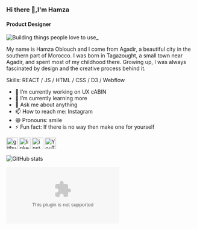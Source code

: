 ### Hi there 👋,I'm Hamza
#### Product Designer
![Building things people love to use_](https://github.com/saadeghi/saadeghi/raw/master/dino.gif)

My name is Hamza Oblouch and I come from Agadir, a beautiful city in the southern part of Morocco. I was born in Tagazought, a small town near Agadir, and spent most of my childhood there. Growing up, I was always fascinated by design and the creative process behind it.

Skills: REACT / JS / HTML / CSS / D3 / Webflow

- 🔭 I’m currently working on UX cABIN 
- 🌱 I’m currently learning more 
- 💬 Ask me about anything  
- 📫 How to reach me: Instagram  
- 😄 Pronouns: smile  
- ⚡ Fun fact: If there is no way then make one for yourself 


[<img src='https://cdn.jsdelivr.net/npm/simple-icons@3.0.1/icons/github.svg' alt='github' height='30'>](https://github.com/Hamza)  [<img src='https://cdn.jsdelivr.net/npm/simple-icons@3.0.1/icons/linkedin.svg' alt='linkedin' height='30'>](https://www.linkedin.com/in/https://www.linkedin.com/in/hamza-oblouch-215965158//)  [<img src='https://cdn.jsdelivr.net/npm/simple-icons@3.0.1/icons/instagram.svg' alt='instagram' height='30'>](https://www.instagram.com/xdmizo/)  [<img src='https://cdn.jsdelivr.net/npm/simple-icons@3.0.1/icons/youtube.svg' alt='YouTube' height='30'>](https://www.youtube.com/channel/owwco)  

![GitHub stats](https://github-readme-stats.vercel.app/api?username=Hamza&show_icons=true)  

![Profile views](hanzaoblouch.com)  
